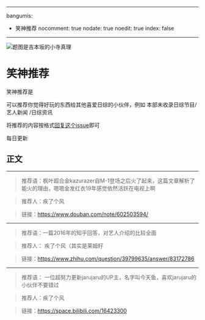 
---
bangumis: 
  - 笑神推荐
nocomment: true
nodate: true
noedit: true
index: false
---

![题图是吉本坂的小寺真理](https://i.imgur.com/Q8ZYuRs.jpg)


# 笑神推荐

笑神推荐是

可以推荐你觉得好玩的东西给其他喜爱日综的小伙伴，例如 本部未收录日综节目/ 艺人新闻 /日综资讯

将推荐的内容按格式[回复这个issue](https://github.com/tcgriffith/owaraisite/issues/144)即可

每日更新


## 正文

---


> 推荐语：枫叶超合金kazurazer自M-1登场之后火了起来，这篇文章解析了能火的理由，嗯嗯金发红衣19年感觉依然活跃在电视上啊

> 推荐人：疾了个风

> 链接：https://www.douban.com/note/602503594/

---

> 推荐语：一篇2016年的知乎回答，对艺人介绍的比较全面

> 推荐人： 疾了个风（其实是莱姆籽

> 链接：https://www.zhihu.com/question/39799635/answer/83172786

---

> 推荐语： 一位超努力更新jarujaru的UP主，名字叫今天鱼，喜欢jarujaru的小伙伴不要错过

> 推荐人：疾了个风

> 链接：https://space.bilibili.com/16423300
